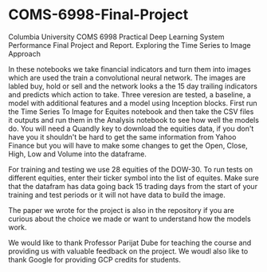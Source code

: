 # COMS-6998-Final-Project
Columbia University COMS 6998 Practical Deep Learning System Performance Final Project and Report.  Exploring the Time Series to Image Approach  


In these notebooks we take financial indicators and turn them into images which are used the train a convolutional neural network.  The images are labled buy, hold or sell and the network looks a the 15 day trailing indicators and predicts which action to take.  Three veresion are tested, a baseline, a model with additional features and a model using Inception blocks.  First run the Time Series To Image for Equites notebook and then take the CSV files it outputs and run them in the Analysis notebook to see how well the models do.  You will need a Quandly key to download the equities data, if you don't have you it shouldn't be hard to get the same information from Yahoo Finance but you will have to make some changes to get the Open, Close, High, Low and Volume into the dataframe.  

For training and testing we use 28 equities of the DOW-30.  To run tests on different equities, enter their ticker symbol into the list of equites.  Make sure that the datafram has data going back 15 trading days from the start of your training and test periods or it will not have data to build the image. 

The paper we wrote for the project is also in the repository if you are curious about the choice we made or want to understand how the models work.

We would like to thank Professor Parijat Dube for teaching the course and providing us with valuable feedback on the project.  We woudl also like to thank Google for providing GCP credits for students.
